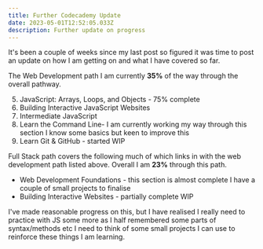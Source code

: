 ```yaml
---
title: Further Codecademy Update
date: 2023-05-01T12:52:05.033Z
description: Further update on progress
---
```

It's been a couple of weeks since my last post so figured it was time to post an update on how I am getting on and what I have covered so far.

T﻿he Web Development path I am currently **35%** of the way through the overall pathway.

5. JavaScript: Arrays, Loops, and Objects - 75% complete
6. Building Interactive JavaScript Websites
7. Intermediate JavaScript
8. Learn the Command Line- I am currently working my way through this section I know some basics but keen to improve this
9. Learn Git & GitHub - started WIP

Full Stack path covers the following much of which links in with the web development path listed above. Overall I am **23%** through this path.

- Web Development Foundations - this section is almost complete I have a couple of small projects to finalise
- Building Interactive Websites - partially complete WIP

I﻿'ve made reasonable progress on this, but I have realised I really need to practice with JS some more as I half remembered some parts of syntax/methods etc I need to think of some small projects I can use to reinforce these things I am learning.
